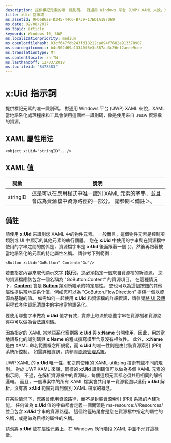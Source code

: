 ```yaml
---
description: 提供標記元素的唯一識別碼。 對通用 Windows 平台 (UWP) XAML 來說，XAML 當地語系化處理程序和工具會使用這個唯一識別碼，像是使用來自 .resw 資源檔的資源。
title: xUid 指示詞
ms.assetid: 9FD6B62E-D345-44C6-B739-17ED1A187D69
ms.date: 02/08/2017
ms.topic: article
keywords: Windows 10, UWP
ms.localizationpriority: medium
ms.openlocfilehash: 03cf647fdb243fd18212ca894f7682e913378907
ms.sourcegitcommit: b4c502d69a13340f6e3c887aa3c26ef2aeee9cee
ms.translationtype: MT
ms.contentlocale: zh-TW
ms.lasthandoff: 12/03/2018
ms.locfileid: "8478383"
---
```

# <a name="xuid-directive"></a>x:Uid 指示詞


提供標記元素的唯一識別碼。 對通用 Windows 平台 (UWP) XAML 來說，XAML 當地語系化處理程序和工具會使用這個唯一識別碼，像是使用來自 .resw 資源檔的資源。

## <a name="xaml-attribute-usage"></a>XAML 屬性用法

``` syntax
<object x:Uid="stringID".../>
```

## <a name="xaml-values"></a>XAML 值

| 詞彙 | 說明 |
|------|-------------|
| stringID | 這是可以在應用程式中唯一識別 XAML 元素的字串，並且會成為資源檔中資源路徑的一部分。 請參閱＜備註＞。| 

## <a name="remarks"></a>備註

請使用 **x:Uid** 來識別您 XAML 中的物件元素。 一般而言，這個物件元素是控制項類別或 UI 中顯示的其他元素的執行個體。 您在 **x:Uid** 中使用的字串與在資源檔中使用的字串之間的關係是，資源檔字串是 **x:Uid** 後面跟著一個 (.)，然後再跟著被當地語系化的元素的特定屬性名稱。 請參考下列範例：

``` syntax
<Button x:Uid="GoButton" Content="Go"/>
```

若要指定內容來取代顯示文字 **\[執行\]**，您必須指定一個來自資源檔的新資源。 您的資源檔應該包含一個名稱為 "GoButton.Content" 的資源項目。 在這種情況下，[**Content**](/uwp/api/windows.ui.xaml.controls.contentcontrol.content) 會是 [**Button**](/uwp/api/windows.ui.xaml.controls.button) 類別所繼承的特定屬性。 您也可以為這個按鈕的其他屬性提供當地語系化值，例如您可以為 "GoButton.FlowDirection" 提供一個以資源為基礎的值。 如需如何一起使用 **x:Uid** 和資源檔的詳細資訊，請參閱[將 UI 及應用程式套件資訊清單中的字串當地語系化](../app-resources/localize-strings-ui-manifest.md)。

要使用哪些字串做為 **x:Uid** 值才有效，實際上取決於哪些字串在資源檔和資源路徑中可以做為合法識別碼。

因為指定的 XAML 當地語系化案例將 **x:Uid** 與 **x:Name** 分開使用，因此，用於當地語系化的識別碼與 **x:Name** 的程式撰寫模型含意沒有相依性。 此外，**x:Name** 是由 XAML 命名範圍概念所規範，而 **x:Uid** 的唯一性則是由封裝資源索引 (PRI) 系統所控制。 如需詳細資訊，請參閱[資源管理系統](../app-resources/resource-management-system.md)。

UWP XAML 的 **x:Uid** 唯一性，和之前使用的 XAML-utilizing 技術有些不同的規則。 對於 UWP XAML 來說，同樣的 **x:Uid** 識別碼值可以做為多個 XAML 元素的指示詞。 不過，在解析資源檔中的資源時，每個這類元素都必須共用相同的解析邏輯。 而且，一個專案中的所有 XAML 檔案會共用單一資源範圍以進行 **x:Uid** 解析，沒有將 **x:Uid** 範圍對齊到個別 XAML 檔案的概念。

在某些情況下，您將會使用資源路徑，而不是封裝資源索引 (PRI) 系統的內建功能。 任何做為 **x:Uid** 值的字串都會定義一個開頭是 ms-resource:///Resources/ 並且包含 **x:Uid** 字串的資源路徑。 這個路徑結尾會是您在資源檔中指定的屬性的名稱，或是做為目標的屬性的名稱。

請勿將 **x:Uid** 放在屬性元素上，在 Windows 執行階段 XAML 中並不允許這樣做。

